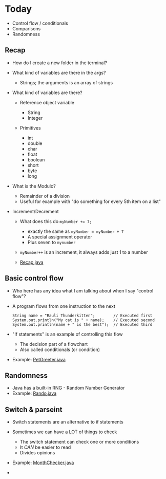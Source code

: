 # Today

- Control flow / conditionals
- Comparisons
- Randomness

## Recap

- How do I create a new folder in the terminal?
- What kind of variables are there in the args?
    - Strings; the arguments is an array of strings

- What kind of variables are there?
    - Reference object variable
        - String
        - Integer

    - Primitives
        - int
        - double
        - char
        - float
        - boolean
        - short
        - byte
        - long

- What is the Modulo?
    - Remainder of a division
    - Useful for example with "do something for every 5th item on a list"

- Increment/Decrement
  - What does this do `myNumber += 7;`
      - exactly the same as `myNumber = myNumber + 7`
      - A special assignment operator
      - Plus seven to `mynumber`

  - `myNumber++` is an increment, it always adds just 1 to a number
  - [Recap.java](Recap.java)

## Basic control flow

- Who here has any idea what I am talking about when I say "control flow"?
- A program flows from one instruction to the next

    ```
    String name = "Rauli Thunderkitten";        // Executed first
    System.out.println("My cat is " + name);    // Executed second
    System.out.println(name + " is the best");  // Executed third
    ```

- "If statements" is an example of controlling this flow
    - The decision part of a flowchart
    - Also called conditionals (or condition)

- Example: [PetGreeter.java](PetGreeter.java)

## Randomness

- Java has a built-in RNG - Random Number Generator
- Example: [Rando.java](Rando.java)

## Switch & parseint

- Switch statements are an alternative to if statements
- Sometimes we can have a LOT of things to check
    - The switch statement can check one or more conditions
    - It _CAN_ be easier to read
    - Divides opinions

- Example: [MonthChecker.java](MonthChecker.java)
- 